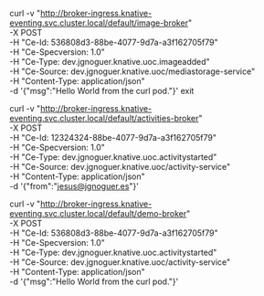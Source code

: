 curl -v "http://broker-ingress.knative-eventing.svc.cluster.local/default/image-broker" \
-X POST \
-H "Ce-Id: 536808d3-88be-4077-9d7a-a3f162705f79" \
-H "Ce-Specversion: 1.0" \
-H "Ce-Type: dev.jgnoguer.knative.uoc.imageadded" \
-H "Ce-Source: dev.jgnoguer.knative.uoc/mediastorage-service" \
-H "Content-Type: application/json" \
-d '{"msg":"Hello World from the curl pod."}'
exit


curl -v "http://broker-ingress.knative-eventing.svc.cluster.local/default/activities-broker" \
-X POST \
-H "Ce-Id: 12324324-88be-4077-9d7a-a3f162705f79" \
-H "Ce-Specversion: 1.0" \
-H "Ce-Type: dev.jgnoguer.knative.uoc.activitystarted" \
-H "Ce-Source: dev.jgnoguer.knative.uoc/activity-service" \
-H "Content-Type: application/json" \
-d '{"from":"jesus@jgnoguer.es"}'

curl -v "http://broker-ingress.knative-eventing.svc.cluster.local/default/demo-broker" \
-X POST \
-H "Ce-Id: 536808d3-88be-4077-9d7a-a3f162705f79" \
-H "Ce-Specversion: 1.0" \
-H "Ce-Type: dev.jgnoguer.knative.uoc.activitystarted" \
-H "Ce-Source: dev.jgnoguer.knative.uoc/activity-service" \
-H "Content-Type: application/json" \
-d '{"msg":"Hello World from the curl pod."}'